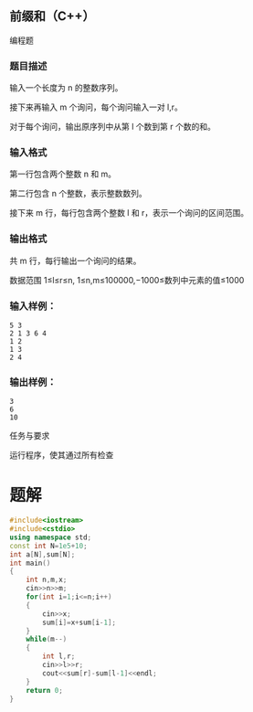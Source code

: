 ## 前缀和（C++）

编程题

### 题目描述

输入一个长度为 n 的整数序列。

接下来再输入 m 个询问，每个询问输入一对 l,r。

对于每个询问，输出原序列中从第 l 个数到第 r 个数的和。

### 输入格式

第一行包含两个整数 n 和 m。

第二行包含 n 个整数，表示整数数列。

接下来 m 行，每行包含两个整数 l 和 r，表示一个询问的区间范围。

### 输出格式

共 m 行，每行输出一个询问的结果。

数据范围 1≤l≤r≤n, 1≤n,m≤100000,−1000≤数列中元素的值≤1000

### 输入样例：

```
5 3
2 1 3 6 4
1 2
1 3
2 4
```

### 输出样例：

```
3
6
10
```

任务与要求

运行程序，使其通过所有检查

# 题解
```c++
#include<iostream>
#include<cstdio>
using namespace std;
const int N=1e5+10;
int a[N],sum[N];
int main()
{
    int n,m,x;
    cin>>n>>m;
    for(int i=1;i<=n;i++)
    {
        cin>>x;
        sum[i]=x+sum[i-1];
    }
    while(m--)
    {
        int l,r;
        cin>>l>>r;
        cout<<sum[r]-sum[l-1]<<endl;
    }
    return 0;
}
```